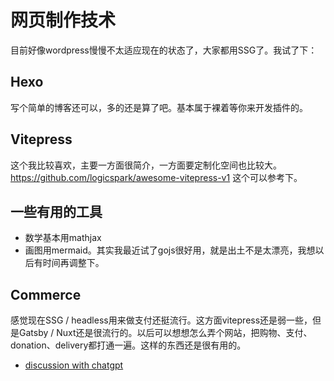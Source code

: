 # 网页制作技术

目前好像wordpress慢慢不太适应现在的状态了，大家都用SSG了。我试了下：

## Hexo
写个简单的博客还可以，多的还是算了吧。基本属于裸着等你来开发插件的。

## Vitepress
这个我比较喜欢，主要一方面很简介，一方面要定制化空间也比较大。
https://github.com/logicspark/awesome-vitepress-v1 这个可以参考下。

## 一些有用的工具
- 数学基本用mathjax
- 画图用mermaid。其实我最近试了gojs很好用，就是出土不是太漂亮，我想以后有时间再调整下。


## Commerce
感觉现在SSG / headless用来做支付还挺流行。这方面vitepress还是弱一些，但是Gatsby / Nuxt还是很流行的。以后可以想想怎么弄个网站，把购物、支付、donation、delivery都打通一遍。这样的东西还是很有用的。

- [discussion with chatgpt](https://chatgpt.com/g/g-p-6766e06daa4081919452e7b8487f288a-homepage/c/6766e549-29d4-8001-8949-3e68b4d6fd46)